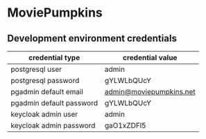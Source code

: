 # MoviePumpkins

## Development environment credentials

| credential type          | credential value        |
|--------------------------|-------------------------|
| postgresql user          | admin                   |
| postgresql password      | gYLWLbQUcY              |
| pgadmin default email    | admin@moviepumpkins.net |
| pgadmin default password | gYLWLbQUcY              |
| keycloak admin user      | admin                   |
| keycloak admin password  | gaO1xZDFl5              |